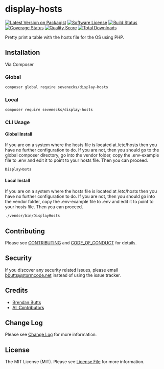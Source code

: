 # display-hosts

[![Latest Version on Packagist][ico-version]][link-packagist]
[![Software License][ico-license]](LICENSE.md)
[![Build Status][ico-travis]][link-travis]
[![Coverage Status][ico-scrutinizer]][link-scrutinizer]
[![Quality Score][ico-code-quality]][link-code-quality]
[![Total Downloads][ico-downloads]][link-downloads]

Pretty print a table with the hosts file for the OS using PHP.

## Installation

Via Composer

### Global

```bash
composer global require sevenecks/display-hosts
```

### Local
```bash
composer require sevenecks/display-hosts
```

### CLI Usage

#### Global Install
If you are on a system where the hosts file is located at /etc/hosts then you have no further configuration to do. If you are not, then you should go to the global composer directory, go into the vendor folder, copy the .env-example  file to .env and edit it to point to your hosts file. Then you can proceed.

```bash
DisplayHosts
```

#### Local Install
If you are on a system where the hosts file is located at /etc/hosts then you have no further configuration to do. If you are not, then you should go into the vendor folder, copy the .env-example  file to .env and edit it to point to your hosts file. Then you can proceed.

```bash
./vendor/bin/DisplayHosts
```

## Contributing

Please see [CONTRIBUTING](CONTRIBUTING.md) and [CODE_OF_CONDUCT](CODE_OF_CONDUCT.md) for details.

## Security

If you discover any security related issues, please email bbutts@stormcode.net instead of using the issue tracker.

## Credits

- [Brendan Butts][link-author]
- [All Contributors][link-contributors]

## Change Log
Please see [Change Log](CHANGELOG.md) for more information.

## License

The MIT License (MIT). Please see [License File](LICENSE.md) for more information.

[ico-version]: https://img.shields.io/packagist/v/sevenecks/display-hosts.svg?style=flat-square
[ico-license]: https://img.shields.io/badge/license-MIT-brightgreen.svg?style=flat-square
[ico-travis]: https://img.shields.io/travis/sevenecks/display-hosts/master.svg?style=flat-square
[ico-scrutinizer]: https://img.shields.io/scrutinizer/coverage/g/sevenecks/display-hosts.svg?style=flat-square
[ico-code-quality]: https://img.shields.io/scrutinizer/g/sevenecks/display-hosts.svg?style=flat-square
[ico-downloads]: https://img.shields.io/packagist/dt/sevenecks/display-hosts.svg?style=flat-square

[link-packagist]: https://packagist.org/packages/sevenecks/display-hosts
[link-travis]: https://travis-ci.org/sevenecks/display-hosts
[link-scrutinizer]: https://scrutinizer-ci.com/g/sevenecks/display-hosts/code-structure
[link-code-quality]: https://scrutinizer-ci.com/g/sevenecks/display-hosts
[link-downloads]: https://packagist.org/packages/sevenecks/display-hosts
[link-author]: https://github.com/sevenecks
[link-contributors]: ../../contributors

